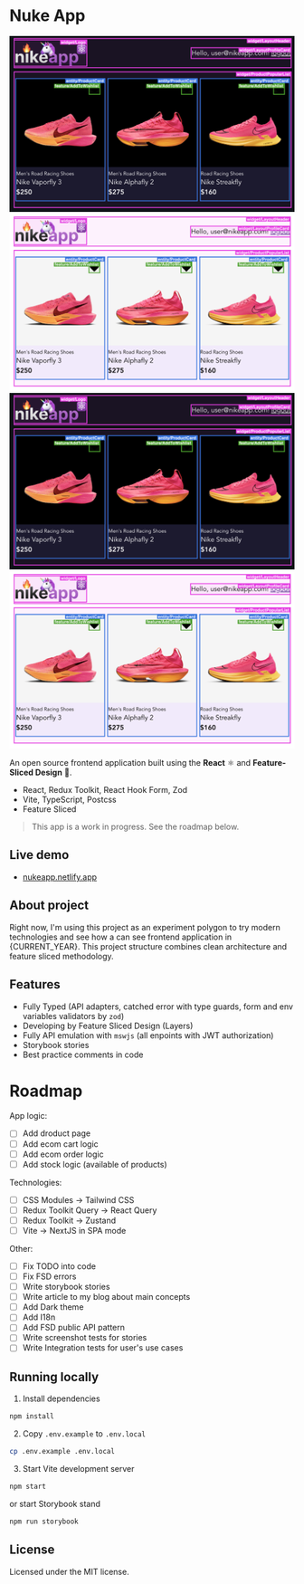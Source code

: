 # Nuke App

![](./public/preview@dark.png#gh-dark-mode-only)![](./public/preview@light.png#gh-light-mode-only)
![](./public/preview@dark.png#gh-dark-mode-only)![](./public/preview@light.png#gh-light-mode-only)

An open source frontend application built using the **React** ⚛️ and **Feature-Sliced Design** 🍰.

- React, Redux Toolkit, React Hook Form, Zod
- Vite, TypeScript, Postcss
- Feature Sliced

> This app is a work in progress. See the roadmap below.

## Live demo

- [nukeapp.netlify.app](https://nukeapp.netlify.app/)

## About project

Right now, I'm using this project as an experiment polygon to try modern technologies and see how a can see frontend application in {CURRENT_YEAR}. This project structure combines clean architecture and feature sliced methodology.

## Features

- Fully Typed (API adapters, catched error with type guards, form and env variables validators by `zod`)
- Developing by Feature Sliced Design (Layers)
- Fully API emulation with `mswjs` (all enpoints with JWT authorization)
- Storybook stories
- Best practice comments in code

# Roadmap

App logic:

- [ ] Add droduct page
- [ ] Add ecom cart logic
- [ ] Add ecom order logic
- [ ] Add stock logic (available of products)

Technologies:

- [ ] CSS Modules → Tailwind CSS
- [ ] Redux Toolkit Query → React Query
- [ ] Redux Toolkit → Zustand
- [ ] Vite → NextJS in SPA mode

Other:

- [ ] Fix TODO into code
- [ ] Fix FSD errors
- [ ] Write storybook stories
- [ ] Write article to my blog about main concepts
- [ ] Add Dark theme
- [ ] Add I18n
- [ ] Add FSD public API pattern
- [ ] Write screenshot tests for stories
- [ ] Write Integration tests for user's use cases

## Running locally

1. Install dependencies

```bash
npm install
```

2. Copy `.env.example` to `.env.local`

```bash
cp .env.example .env.local
```

3. Start Vite development server

```bash
npm start
```

or start Storybook stand

```bash
npm run storybook
```

## License

Licensed under the MIT license.
